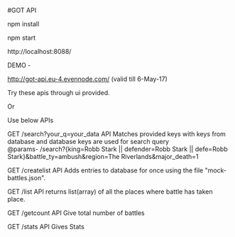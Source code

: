 
#GOT API

npm install

npm start

http://localhost:8088/

DEMO - 

http://got-api.eu-4.evennode.com/
(valid till 6-May-17)


Try these apis through ui provided.

Or

Use below APIs

GET /search?your_q=your_data API Matches provided keys  with keys from database and database keys are used for search query <br /> @params- /search?{king=Robb Stark || defender=Robb Stark || defe=Robb Stark}&battle_ty=ambush&region=The Riverlands&major_death=1


GET /createlist API  Adds entries to database for once using the file "mock-battles.json".  


GET /list API  returns list(array) of all the places where battle has taken place.


GET /getcount API  Give total number of battles


GET /stats API  Gives Stats



